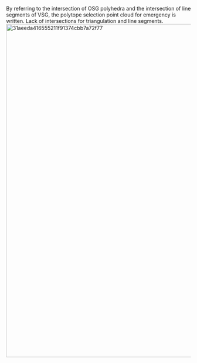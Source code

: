 By referring to the intersection of OSG polyhedra and the intersection of line segments of VSG, the polytope selection point cloud for emergency is written. Lack of intersections for triangulation and line segments.
<img width="906" alt="31aeeda416555211f91374cbb7a72f77" src="https://github.com/zhuzhiyong8679/vsg_polytope/assets/100345032/1e2e968b-322a-4f4a-a533-fc0f0ac1e111">
